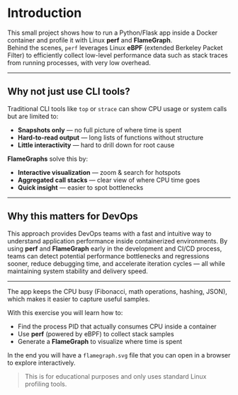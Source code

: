 # Introduction

This small project shows how to run a Python/Flask app inside a Docker container and profile it with Linux **perf** and **FlameGraph**.  
Behind the scenes, `perf` leverages Linux **eBPF** (extended Berkeley Packet Filter) to efficiently collect low-level performance data such as stack traces from running processes, with very low overhead.

---

## Why not just use CLI tools?

Traditional CLI tools like `top` or `strace` can show CPU usage or system calls but are limited to:
- **Snapshots only** — no full picture of where time is spent  
- **Hard-to-read output** — long lists of functions without structure  
- **Little interactivity** — hard to drill down for root cause  

**FlameGraphs** solve this by:
- **Interactive visualization** — zoom & search for hotspots
- **Aggregated call stacks** — clear view of where CPU time goes
- **Quick insight** — easier to spot bottlenecks

---

## Why this matters for DevOps

This approach provides DevOps teams with a fast and intuitive way to understand application performance inside containerized environments. By using **perf** and **FlameGraph** early in the development and CI/CD process, teams can detect potential performance bottlenecks and regressions sooner, reduce debugging time, and accelerate iteration cycles — all while maintaining system stability and delivery speed.

---

The app keeps the CPU busy (Fibonacci, math operations, hashing, JSON), which makes it easier to capture useful samples.

With this exercise you will learn how to:
- Find the process PID that actually consumes CPU inside a container
- Use **perf** (powered by eBPF) to collect stack samples
- Generate a **FlameGraph** to visualize where time is spent

In the end you will have a `flamegraph.svg` file that you can open in a browser to explore interactively.

> This is for educational purposes and only uses standard Linux profiling tools.
